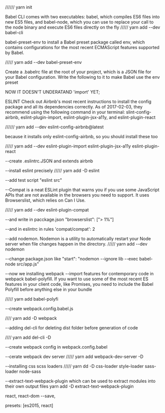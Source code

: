 //////
yarn init

Babel CLI comes with two executables: babel, which compiles ES6 files into new ES5 files, and babel-node, which you can use to replace your call to the node binary and execute ES6 files directly on the fly
/////
yarn add --dev babel-cli


babel-preset-env to install a Babel preset package called env, which contains configurations for the most recent ECMAScript features supported by Babel.

/////
yarn add --dev babel-preset-env


Create a .babelrc file at the root of your project, which is a JSON file for your Babel configuration. Write the following to it to make Babel use the env preset


NOW IT DOESN'T UNDERATAND 'import' YET;

ESLINT
Check out Airbnb's most recent instructions to install the config package and all its dependencies correctly. As of 2017-02-03, they recommend using the following command in your terminal: slint-config-airbnb, eslint-plugin-import, eslint-plugin-jsx-a11y, and eslint-plugin-react

//////
yarn add --dev eslint-config-airbnb@latest

because it installs only eslint-config-airbnb, so you should install these too

/////
 yarn add --dev eslint-plugin-import eslint-plugin-jsx-a11y eslint-plugin-react

 --create .eslintrc.JSON and extends airbnb

 --install eslint precisely
 /////
 yarn add -D eslint

 --add test script "eslint src"


 --Compat is a neat ESLint plugin that warns you if you use some JavaScript APIs that are not available in the browsers you need to support. It uses Browserslist, which relies on Can I Use.

/////
 yarn add --dev eslint-plugin-compat

--and write in pacckage.json
"browserslist": ["> 1%"]

--and in eslintrc in rules 'compat/compat': 2

--add nodemon.  Nodemon is a utility to automatically restart your Node server when file changes happen in the directory.
/////
yarn add --dev nodemon

--change package.json like
"start": "nodemon --ignore lib --exec babel-node src/app.js"

--now we installing webpack
--import features for contemporary code in webpack babel-polyfill. If you want to use some of the most recent ES features in your client code, like Promises, you need to include the Babel Polyfill before anything else in your bundle

/////
yarn add babel-polyfi

--create webpack.config.babel.js

////
yarn add -D webpack

--adding del-cli for deleting dist folder before generation of code

////
 yarn add del-cli -D

 --create webpack config in webpack.config.babel

 --cerate webpack dev server
 /////
 yarn add webpack-dev-server -D

--installing css scss loaders
/////
yarn dd -D css-loader style-loader sass-loader node-sass

--extract-text-webpack-plugin which can be used to extract modules into their own output files
yarn add -D extract-text-webpack-plugin


 react, react-dom --save,

 presets: [es2015, react]
